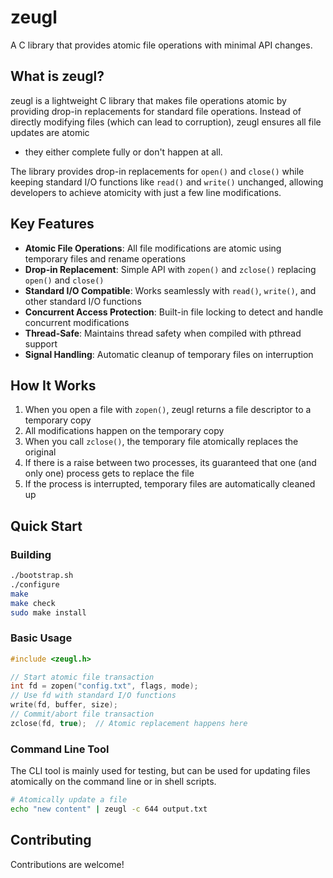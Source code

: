 # zeugl

A C library that provides atomic file operations with minimal API changes.

## What is zeugl?

zeugl is a lightweight C library that makes file operations atomic by providing
drop-in replacements for standard file operations. Instead of directly modifying
files (which can lead to corruption), zeugl ensures all file updates are atomic
- they either complete fully or don't happen at all.

The library provides drop-in replacements for `open()` and `close()` while
keeping standard I/O functions like `read()` and `write()` unchanged, allowing
developers to achieve atomicity with just a few line modifications.

## Key Features

- **Atomic File Operations**: All file modifications are atomic using temporary
  files and rename operations
- **Drop-in Replacement**: Simple API with `zopen()` and `zclose()` replacing
  `open()` and `close()`
- **Standard I/O Compatible**: Works seamlessly with `read()`, `write()`, and
  other standard I/O functions
- **Concurrent Access Protection**: Built-in file locking to detect and handle
  concurrent modifications
- **Thread-Safe**: Maintains thread safety when compiled with pthread support
- **Signal Handling**: Automatic cleanup of temporary files on interruption

## How It Works

1. When you open a file with `zopen()`, zeugl returns a file descriptor to a
   temporary copy
2. All modifications happen on the temporary copy
3. When you call `zclose()`, the temporary file atomically replaces the original
4. If there is a raise between two processes, its guaranteed that one (and only
   one) process gets to replace the file
5. If the process is interrupted, temporary files are automatically cleaned up

## Quick Start

### Building

```bash
./bootstrap.sh
./configure
make
make check
sudo make install
```

### Basic Usage

```c
#include <zeugl.h>

// Start atomic file transaction
int fd = zopen("config.txt", flags, mode);
// Use fd with standard I/O functions
write(fd, buffer, size);
// Commit/abort file transaction
zclose(fd, true);  // Atomic replacement happens here
```

### Command Line Tool

The CLI tool is mainly used for testing, but can be used for updating files
atomically on the command line or in shell scripts.

```bash
# Atomically update a file
echo "new content" | zeugl -c 644 output.txt
```

## Contributing

Contributions are welcome!
